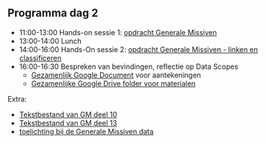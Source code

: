 ## Programma dag 2

+ 11:00-13:00 Hands-on sessie 1: [opdracht Generale Missiven](gm_opdracht.md)
+ 13:00-14:00 Lunch
+ 14:00-16:00 Hands-On sessie 2: [opdracht Generale Missiven - linken en classificeren](gm_opdracht2.md)
+ 16:00-16:30 Bespreken van bevindingen, reflectie op Data Scopes
    + [Gezamenlijk Google Document](https://docs.google.com/document/d/1VrK26t8iQxSjrQ0ri0k-Q1QFtsfMQkTH0QRQADIJFqo/edit#) voor aantekeningen
    + [Gezamenlijke Google Drive folder voor materialen](https://drive.google.com/drive/folders/1RCD5rwgEXA_8lKACqAn16yv2FUTztWKO?usp=sharing)

Extra:

+ [Tekstbestand van GM deel 10](GM_deel_10_tekst.zip)
+ [Tekstbestand van GM deel 13](GM_hoofdtekst_deel13.txt)
+ [toelichting bij de Generale Missiven data](gm_toelichting.md)
